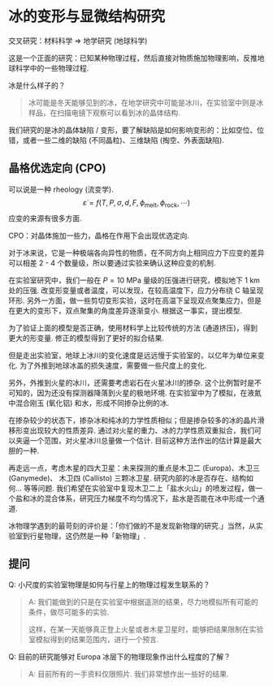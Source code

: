 # 冰的变形与显微结构研究

交叉研究：材料科学 $\Longrightarrow$ 地学研究 (地球科学)

这是一个正面的研究：已知某种物理过程，然后直接对物质施加物理影响，反推地球科学中的一些物理过程.

冰是什么样子的？

> 冰可能是冬天能够见到的冰，在地学研究中可能是冰川，在实验室中则是冰样品，在扫描电镜下观察可以看到冰的晶体结构.

我们研究的是冰的晶体缺陷 / 变形，要了解缺陷是如何影响变形的：比如空位、位错，或者一些二维的缺陷 (不同晶粒)、三维缺陷 (掏空、外表面缺陷).

## 晶格优选定向 (CPO)

可以说是一种 rheology (流变学).
$$
\dot{\varepsilon}=f(T,P,\sigma,d,F,\phi_{\text{melt}},\phi_{\text{rock}},\cdots)
$$
应变的来源有很多方面.

CPO：对晶体施加一些力，晶格在作用下会出现优选定向.

对于冰来说，它是一种极端各向异性的物质，在不同方向上相同应力下应变的差异可以相差 2 - 4 个数量级，所以要通过实验来确认这种应变的机制.

在实验室研究中，我们一般在 $P=10\text{ MPa}$ 量级的压强进行研究，模拟地下 $1\text{ km}$ 处的压强. 改变形变量或者温度，可以发现，在较高温度下，应力分布绕 C 轴呈现环形. 另外一方面，做一些剪切变形实验，这时在高温下呈现双点聚集应力，但是在更大的变形下，双点聚集的角度差异逐渐变小. 根据这一事实，提出模型.

为了验证上面的模型是否正确，使用材料学上比较传统的方法 (通道挤压)，得到更大的形变量. 修正的模型得到了更好的拟合结果.

但是走出实验室，地球上冰川的变化速度是远远慢于实验室的，以亿年为单位来变化. 为了外推到地球冰盖的损失速度，需要做一些尺度上的变化.

另外，外推到火星的冰川，还需要考虑岩石在火星冰川的掺杂. 这个比例暂时是不可知的，因为还没有探测器降落到火星的极地环境. 在实验室中为了模拟，在液氮中混合刚玉 (氧化铝) 和水，形成不同掺杂比例的冰.

在掺杂较少的状态下，掺杂冰和纯冰的力学性质相似；但是掺杂较多的冰的晶片滑移形变出现较大的性质差异. 通过对火星的重力、冰的力学性质双重拟合，我们可以夹逼一个范围，对火星冰川总量做一个估计. 目前这种方法作出的估计算是最大胆的一种.

再走远一点，考虑木星的四大卫星：未来探测的重点是木卫二 (Europa)、木卫三 (Ganymede)、 木卫四 (Callisto) 三颗冰卫星. 研究内部的冰是否存在、结构如何… 等等问题. 我们希望在实验室中复现木卫二上「盐水火山」的喷发过程，做一个盐和冰的混合体系，研究压力梯度不均匀情况下，盐水是否能在冰中形成一个通道.

冰物理学遇到的最苛刻的评价是：「你们做的不是发现新物理的研究.」当然，从实验室到行星物理，这仍然是一种「新物理」. 

## 提问

Q: 小尺度的实验室物理是如何与行星上的物理过程发生联系的？

> A: 我们能做到的只是在实验室中根据遥测的结果，尽力地模拟所有可能的条件，做尽可能多的实验.
>
> 这样，在某一天能够真正登上火星或者木星卫星时，能够把结果限制在实验室模拟得到的结果范围内，进行一个预言.

Q: 目前的研究能够对 Europa 冰层下的物理现象作出什么程度的了解？

> A: 目前所有的一手资料仅限照片. 我们非常想作出一些好的结果.